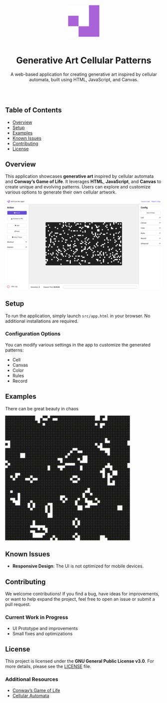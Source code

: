 <div align="center">
  <br><br>
  <picture>
    <img alt="Generative Art Logo" src="/src/img/logo/android-chrome-512x512.png" width="20%" height="20%">
  </picture>
  <br><br>
  <h1>Generative Art Cellular Patterns</h1>
  <p>A web-based application for creating generative art inspired by cellular automata, built using HTML, JavaScript, and Canvas.</p>
  <br>
  <br>
</div>

## Table of Contents
- [Overview](#overview)
- [Setup](#setup)
- [Examples](#examples)
- [Known Issues](#known-issues)
- [Contributing](#contributing)
- [License](#license)

## Overview

This application showcases **generative art** inspired by cellular automata and **Conway’s Game of Life**. It leverages **HTML**, **JavaScript**, and **Canvas** to create unique and evolving patterns. Users can explore and customize various options to generate their own cellular artwork.

![Overview of the page](example/Screenshot.png "Screenshot of Generative Art")

## Setup

To run the application, simply launch `src/app.html` in your browser. No additional installations are required.

### Configuration Options
You can modify various settings in the app to customize the generated patterns:
- Cell
- Canvas
- Color
- Rules
 - Record

## Examples

There can be great beauty in chaos

<p align="left">
    <img src="https://github.com/strawberry-development/generative-art-cellular-patterns/blob/main/example/original_2024-08-20T19-35-24-583Z.gif" alt="Generative Art Example" width="400">
</p>

## Known Issues
- **Responsive Design**: The UI is not optimized for mobile devices.

## Contributing

We welcome contributions! If you find a bug, have ideas for improvements, or want to help expand the project, feel free to open an issue or submit a pull request.

### Current Work in Progress
- UI Prototype and improvements
- Small fixes and optimizations

## License

This project is licensed under the **GNU General Public License v3.0**. For more details, please see the [LICENSE](./LICENSE) file.

### Additional Resources
- [Conway’s Game of Life](https://en.wikipedia.org/wiki/Conway%27s_Game_of_Life)
- [Cellular Automata](https://en.wikipedia.org/wiki/Cellular_automaton)

